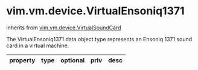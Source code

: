 vim.vm.device.VirtualEnsoniq1371
================================
inherits from [vim.vm.device.VirtualSoundCard](docs/vim.vm.device.VirtualSoundCard.md)


The VirtualEnsoniq1371 data object type represents an Ensoniq 1371  sound card in a virtual machine.

| property | type | optional | priv | desc |
|:---------|:-----|:---------|:-----|:-----|


